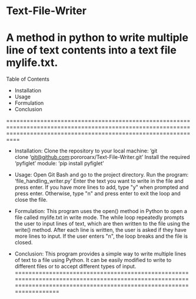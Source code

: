 # Text-File-Writer
A method in python to write multiple line of text contents into a text file mylife.txt.
======================================================================================================================================================================
Table of Contents
- Installation
- Usage
- Formulation
- Conclusion

======================================================================================================================================================================
- Installation:
Clone the repository to your local machine: ‘git clone ‘git@github.com:pororoarx/Text-File-Writer.git’
Install the required ‘pyfiglet’ module: ‘pip install pyfiglet’

- Usage:
Open Git Bash and go to the project directory.
Run the program: ‘file_handling_writer.py’
Enter the text you want to write in the file and press enter.
If you have more lines to add, type "y" when prompted and press enter. Otherwise, type "n" and press enter to exit the loop and close the file.

- Formulation:
This program uses the open() method in Python to open a file called mylife.txt in write mode. The while loop repeatedly prompts the user to input lines of text, which are then written to the file using the write() method. After each line is written, the user is asked if they have more lines to input. If the user enters "n", the loop breaks and the file is closed.

- Conclusion:
This program provides a simple way to write multiple lines of text to a file using Python. It can be easily modified to write to different files or to accept different types of input.
======================================================================================================================================================================
